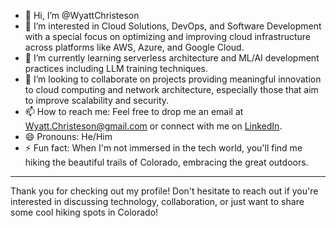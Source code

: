 - 👋 Hi, I’m @WyattChristeson
- 👀 I’m interested in Cloud Solutions, DevOps, and Software Development with a special focus on optimizing and improving cloud infrastructure across platforms like AWS, Azure, and Google Cloud.
- 🌱 I’m currently learning serverless architecture and ML/AI development practices including LLM training techniques. 
- 💞️ I’m looking to collaborate on projects providing meaningful innovation to cloud computing and network architecture, especially those that aim to improve scalability and security.
- 📫 How to reach me: Feel free to drop me an email at Wyatt.Christeson@gmail.com or connect with me on [LinkedIn](https://www.linkedin.com/in/wyattchristeson/).
- 😄 Pronouns: He/Him
- ⚡ Fun fact: When I'm not immersed in the tech world, you'll find me hiking the beautiful trails of Colorado, embracing the great outdoors.

---

Thank you for checking out my profile! Don't hesitate to reach out if you're interested in discussing technology, collaboration, or just want to share some cool hiking spots in Colorado!
